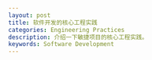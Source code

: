 ```yaml
---
layout: post
title: 软件开发的核心工程实践
categories: Engineering Practices
description: 介绍一下敏捷项目的核心工程实践。
keywords: Software Development
---
```


